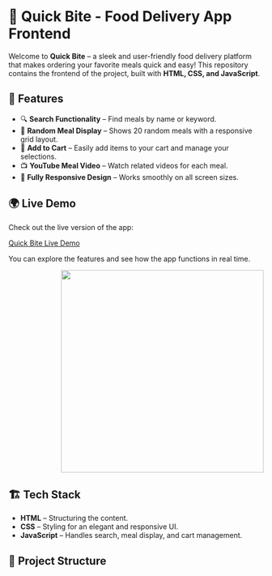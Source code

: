 # 🍔 Quick Bite - Food Delivery App Frontend

Welcome to **Quick Bite** – a sleek and user-friendly food delivery platform that makes ordering your favorite meals quick and easy! This repository contains the frontend of the project, built with **HTML, CSS, and JavaScript**.

## 🚀 Features
- 🔍 **Search Functionality** – Find meals by name or keyword.
- 🍱 **Random Meal Display** – Shows 20 random meals with a responsive grid layout.
- 🛒 **Add to Cart** – Easily add items to your cart and manage your selections.
- 📺 **YouTube Meal Video** – Watch related videos for each meal.
- 📱 **Fully Responsive Design** – Works smoothly on all screen sizes.

## 🌍 Live Demo

Check out the live version of the app:

[Quick Bite Live Demo](https://your-live-demo-link.com)

You can explore the features and see how the app functions in real time.

<div align="right">
  <img src="https://raw.githubusercontent.com/Sabrina-Prity/Quick_Bite_Frontend/main/assets/cover.png" width="400" />
</div>

## 🏗️ Tech Stack
- **HTML** – Structuring the content.
- **CSS** – Styling for an elegant and responsive UI.
- **JavaScript** – Handles search, meal display, and cart management.

## 📂 Project Structure
